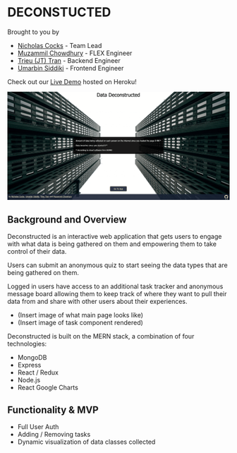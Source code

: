 # DECONSTUCTED
Brought to you by 
+ [Nicholas Cocks](https://github.com/NicholasCocks) - Team Lead
+ [Muzammil Chowdhury](https://github.com/Muz-98) - FLEX Engineer 
+ [Trieu (JT) Tran](https://github.com/trieutrue) - Backend Engineer
+ [Umarbin Siddiki](github.com/usiddiki97) - Frontend Engineer

Check out our [Live Demo](http://deconstructed.herokuapp.com/) hosted on Heroku!

![Splash Page](./splash_page.gif)

## Background and Overview
Deconstructed is an interactive web application that gets users to engage with what data is being gathered on them and empowering them to take control of their data.

Users can submit an anonymous quiz to start seeing the data types that are being gathered on them.

Logged in users have access to an additional task tracker and anonymous message board allowing them to keep track of where they want to pull their data from and share with other users about their experiences.

+ (Insert image of what main page looks like)
+ (Insert image of task component rendered)

Deconstructed is built on the MERN stack, a combination of four technologies:
+ MongoDB
+ Express
+ React / Redux
+ Node.js
+ React Google Charts

## Functionality & MVP
+ Full User Auth 
+ Adding / Removing tasks 
+ Dynamic visualization of data classes collected
